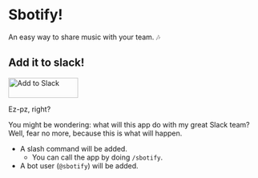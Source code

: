 # Sbotify!
An easy way to share music with your team. 🎶

## Add it to slack!
<a href="https://slack.com/oauth/authorize?&scope=commands,bot,chat:write:bot&client_id=187076757827.188860129170&redirect_uri=https://6bb6db17.ngrok.io/slack/auth"><img alt="Add to Slack" height="40" width="139" src="https://platform.slack-edge.com/img/add_to_slack.png" srcset="https://platform.slack-edge.com/img/add_to_slack.png 1x, https://platform.slack-edge.com/img/add_to_slack@2x.png 2x" /></a>

Ez-pz, right?

You might be wondering: what will this app do with my great Slack team? Well, fear no more, because this is what will happen.
* A slash command will be added.
  * You can call the app by doing `/sbotify`.
* A bot user (`@sbotify`) will be added.

